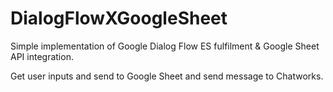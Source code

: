# DialogFlowXGoogleSheet
Simple implementation of Google Dialog Flow ES fulfilment & Google Sheet API integration.

Get user inputs and send to Google Sheet and send message to Chatworks.
